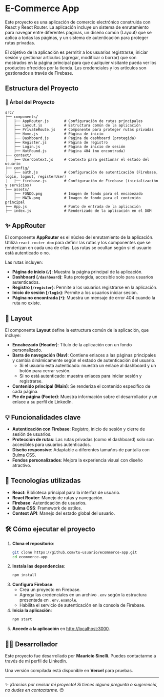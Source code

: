 # E-Commerce App

Este proyecto es una aplicación de comercio electrónico construida con React y React Router. La aplicación incluye un sistema de enrutamiento para navegar entre diferentes páginas, un diseño común (Layout) que se aplica a todas las páginas, y un sistema de autenticación para proteger rutas privadas.

El objetivo de la aplicación es permitir a los usuarios registrarse, iniciar sesión y gestionar artículos (agregar, modificar o borrar) que son mostrados en la página principal para que cualquier visitante pueda ver los productos ofrecidos por la tienda. Las credenciales y los artículos son gestionados a través de Firebase.

## Estructura del Proyecto

### 🌟 Árbol del Proyecto

```
src/
├── components/
│   ├── AppRouter.js       # Configuración de rutas principales
│   ├── Layout.js          # Estructura común de la aplicación
│   ├── PrivateRoute.js    # Componente para proteger rutas privadas
│   ├── Home.js            # Página de inicio
│   ├── Dashboard.js       # Página de dashboard (protegida)
│   ├── Register.js        # Página de registro
│   ├── Login.js           # Página de inicio de sesión
│   ├── NotFound.js        # Página 404 (no encontrada)
├── context/
│   ├── UserContext.js     # Contexto para gestionar el estado del usuario
├── config/
│   ├── auth.js            # Configuración de autenticación (Firebase, login, logout, registerUser)
│   ├── firebase.js        # Configuración de Firebase (inicialización y servicios)
├── assets/
│   ├── FONDO.png          # Imagen de fondo para el encabezado
│   ├── MAIN.png           # Imagen de fondo para el contenido principal
├── App.js                 # Punto de entrada de la aplicación
├── index.js               # Renderizado de la aplicación en el DOM
```

## ✨ AppRouter

El componente **AppRouter** es el núcleo del enrutamiento de la aplicación. Utiliza `react-router-dom` para definir las rutas y los componentes que se renderizan en cada una de ellas. Las rutas se ocultan según si el usuario está autenticado o no.

Las rutas incluyen:

- **Página de inicio (`/`)**: Muestra la página principal de la aplicación.
- **Dashboard (`/dashboard`)**: Ruta protegida, accesible solo para usuarios autenticados.
- **Registro (`/register`)**: Permite a los usuarios registrarse en la aplicación.
- **Inicio de sesión (`/login`)**: Permite a los usuarios iniciar sesión.
- **Página no encontrada (`*`)**: Muestra un mensaje de error 404 cuando la ruta no existe.

## 🔄 Layout

El componente **Layout** define la estructura común de la aplicación, que incluye:

- **Encabezado (Header)**: Título de la aplicación con un fondo personalizado.
- **Barra de navegación (Nav)**: Contiene enlaces a las páginas principales y cambia dinámicamente según el estado de autenticación del usuario.
  - Si el usuario está autenticado: muestra un enlace al dashboard y un botón para cerrar sesión.
  - Si no está autenticado: muestra enlaces para iniciar sesión y registrarse.
- **Contenido principal (Main)**: Se renderiza el contenido específico de cada página.
- **Pie de página (Footer)**: Muestra información sobre el desarrollador y un enlace a su perfil de LinkedIn.

## 💡 Funcionalidades clave

- **Autenticación con Firebase**: Registro, inicio de sesión y cierre de sesión de usuarios.
- **Protección de rutas**: Las rutas privadas (como el dashboard) solo son accesibles para usuarios autenticados.
- **Diseño responsive**: Adaptable a diferentes tamaños de pantalla con Bulma CSS.
- **Fondos personalizados**: Mejora la experiencia visual con diseño atractivo.

## 🤖 Tecnologías utilizadas

- **React**: Biblioteca principal para la interfaz de usuario.
- **React Router**: Manejo de rutas y navegación.
- **Firebase**: Autenticación de usuarios.
- **Bulma CSS**: Framework de estilos.
- **Context API**: Manejo del estado global del usuario.

## 🛠️ Cómo ejecutar el proyecto

1. **Clona el repositorio**:
   ```sh
   git clone https://github.com/tu-usuario/ecommerce-app.git
   cd ecommerce-app
   ```
2. **Instala las dependencias**:
   ```sh
   npm install
   ```
3. **Configura Firebase**:
   - Crea un proyecto en Firebase.
   - Agrega las credenciales en un archivo `.env` según la estructura presentada en `.env.example`.
   - Habilita el servicio de autenticación en la consola de Firebase.
4. **Inicia la aplicación**:
   ```sh
   npm start
   ```
5. **Accede a la aplicación** en [http://localhost:3000](http://localhost:3000).

## 👨‍💻 Desarrollador

Este proyecto fue desarrollado por **Mauricio Sinelli**. Puedes contactarme a través de mi perfil de LinkedIn.

Una versión compilada está disponible en **Vercel** para pruebas.

---

✨ *¡Gracias por revisar mi proyecto! Si tienes alguna pregunta o sugerencia, no dudes en contactarme.* 😊

